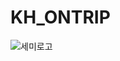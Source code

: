 # KH_ONTRIP

![세미로고](https://user-images.githubusercontent.com/113049166/217442313-c386134e-2948-42ca-8aa8-47e2483e2b16.png)
